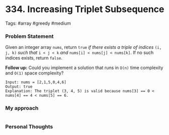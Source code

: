 # 334. Increasing Triplet Subsequence

Tags: #array #greedy #medium 

### Problem Statement
Given an integer array `nums`, return `true` _if there exists a triple of indices_ `(i, j, k)` _such that_ `i < j < k` _and_ `nums[i] < nums[j] < nums[k]`. If no such indices exists, return `false`.

**Follow up:** Could you implement a solution that runs in `O(n)` time complexity and `O(1)` space complexity?

```Example
Input: nums = [2,1,5,0,4,6]
Output: true
Explanation: The triplet (3, 4, 5) is valid because nums[3] == 0 < nums[4] == 4 < nums[5] == 6.
```

### My approach
```Python
```

### Personal Thoughts
